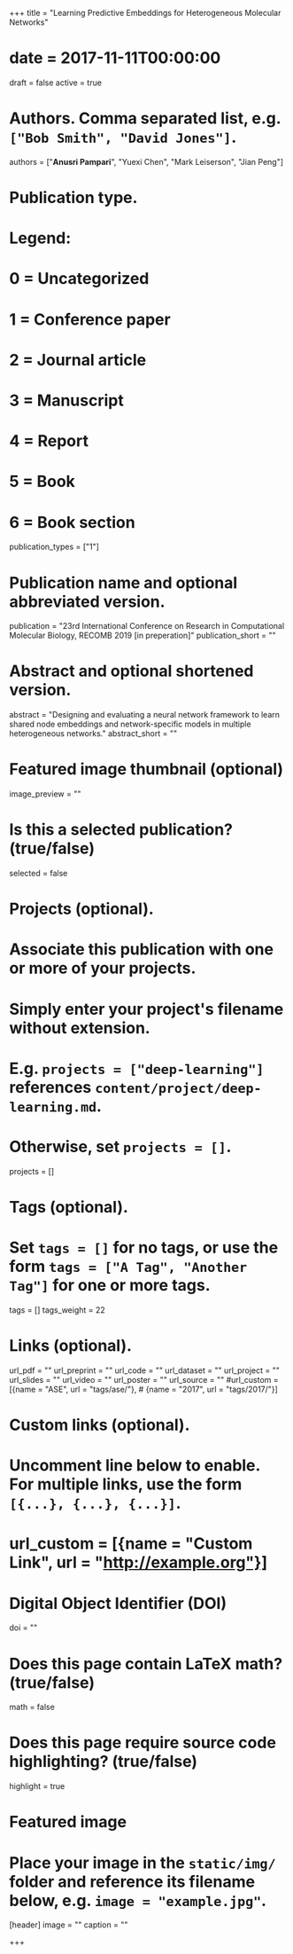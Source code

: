 +++
title = "Learning Predictive Embeddings for  Heterogeneous Molecular Networks"
# date = 2017-11-11T00:00:00
draft = false
active = true

# Authors. Comma separated list, e.g. `["Bob Smith", "David Jones"]`.
authors = ["**Anusri Pampari**", "Yuexi Chen", "Mark Leiserson", "Jian Peng"]


# Publication type.
# Legend:
# 0 = Uncategorized
# 1 = Conference paper
# 2 = Journal article
# 3 = Manuscript
# 4 = Report
# 5 = Book
# 6 = Book section
publication_types = ["1"]

# Publication name and optional abbreviated version.
publication = "23rd International Conference on Research in Computational Molecular Biology, RECOMB 2019 [in preperation]"
publication_short = ""

# Abstract and optional shortened version.
abstract = "Designing and evaluating a neural network framework to learn shared node embeddings and network-specific models in multiple heterogeneous networks."
abstract_short = ""

# Featured image thumbnail (optional)
image_preview = ""

# Is this a selected publication? (true/false)
selected = false

# Projects (optional).
#   Associate this publication with one or more of your projects.
#   Simply enter your project's filename without extension.
#   E.g. `projects = ["deep-learning"]` references `content/project/deep-learning.md`.
#   Otherwise, set `projects = []`.
projects = []

# Tags (optional).
#   Set `tags = []` for no tags, or use the form `tags = ["A Tag", "Another Tag"]` for one or more tags.
tags = []
tags_weight = 22


# Links (optional).
url_pdf = ""
url_preprint = ""
url_code = ""
url_dataset = ""
url_project = ""
url_slides = ""
url_video = ""
url_poster = ""
url_source = ""
#url_custom = [{name = "ASE", url = "tags/ase/"},
         #    {name = "2017", url = "tags/2017/"}]


# Custom links (optional).
#   Uncomment line below to enable. For multiple links, use the form `[{...}, {...}, {...}]`.
# url_custom = [{name = "Custom Link", url = "http://example.org"}]

# Digital Object Identifier (DOI)
doi = ""

# Does this page contain LaTeX math? (true/false)
math = false

# Does this page require source code highlighting? (true/false)
highlight = true

# Featured image
# Place your image in the `static/img/` folder and reference its filename below, e.g. `image = "example.jpg"`.
[header]
image = ""
caption = ""

+++


